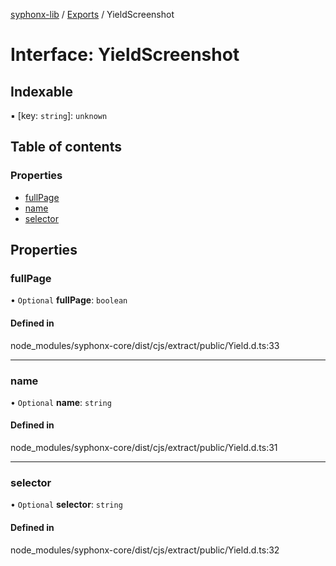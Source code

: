 [syphonx-lib](../README.md) / [Exports](../modules.md) / YieldScreenshot

# Interface: YieldScreenshot

## Indexable

▪ [key: `string`]: `unknown`

## Table of contents

### Properties

- [fullPage](YieldScreenshot.md#fullpage)
- [name](YieldScreenshot.md#name)
- [selector](YieldScreenshot.md#selector)

## Properties

### fullPage

• `Optional` **fullPage**: `boolean`

#### Defined in

node_modules/syphonx-core/dist/cjs/extract/public/Yield.d.ts:33

___

### name

• `Optional` **name**: `string`

#### Defined in

node_modules/syphonx-core/dist/cjs/extract/public/Yield.d.ts:31

___

### selector

• `Optional` **selector**: `string`

#### Defined in

node_modules/syphonx-core/dist/cjs/extract/public/Yield.d.ts:32
